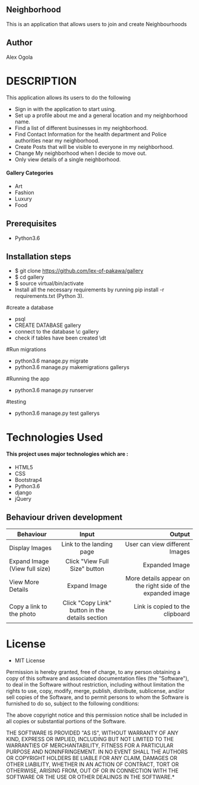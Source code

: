 ## Neighborhood

This is an application that allows users to join and create Neighbourhoods

## Author

Alex Ogola

# DESCRIPTION

This application allows its users to do the following

* Sign in with the application to start using.
* Set up a profile about me and a general location and my neighborhood name.
* Find a list of different businesses in my neighborhood.
* Find Contact Information for the health department and Police authorities near my neighborhood.
* Create Posts that will be visible to everyone in my neighborhood.
* Change My neighborhood when I decide to move out.
* Only view details of a single neighborhood.

#### Gallery Categories
* Art
* Fashion
* Luxury
* Food


## Prerequisites
* Python3.6

## Installation steps
* $ git clone https://github.com/lex-of-pakawa/gallery
* $ cd gallery
* $ source virtual/bin/activate
* Install all the necessary requirements by running pip install -r requirements.txt (Python 3).

#create a database

* psql
* CREATE DATABASE gallery
* connect to the database \c gallery
* check if tables have been created \dt

#Run migrations

* python3.6 manage.py migrate
* python3.6 manage.py makemigrations gallerys

#Running the app

* python3.6 manage.py runserver

#testing

* python3.6 manage.py test gallerys




# Technologies Used

#### This project uses major technologies which are :
* HTML5
* CSS
* Bootstrap4
* Python3.6
* django
* jQuery

## Behaviour driven development
| Behaviour   |      Input     |  Output |
|----------|:-------------:|------:|
| Display Images | Link to the landing page |   User can view different Images |
| Expand Image (View full size) | Click "View Full Size" button |   Expanded Image |
| View More Details | Expand Image |  More details appear on the right side of the expanded image |
| Copy a link to the photo | Click "Copy Link" button in the details section |  Link is copied to the clipboard |


# License

* MIT License


Permission is hereby granted, free of charge, to any person obtaining a copy
of this software and associated documentation files (the "Software"), to deal
in the Software without restriction, including without limitation the rights
to use, copy, modify, merge, publish, distribute, sublicense, and/or sell
copies of the Software, and to permit persons to whom the Software is
furnished to do so, subject to the following conditions:

The above copyright notice and this permission notice shall be included in all
copies or substantial portions of the Software.

THE SOFTWARE IS PROVIDED "AS IS", WITHOUT WARRANTY OF ANY KIND, EXPRESS OR
IMPLIED, INCLUDING BUT NOT LIMITED TO THE WARRANTIES OF MERCHANTABILITY,
FITNESS FOR A PARTICULAR PURPOSE AND NONINFRINGEMENT. IN NO EVENT SHALL THE
AUTHORS OR COPYRIGHT HOLDERS BE LIABLE FOR ANY CLAIM, DAMAGES OR OTHER
LIABILITY, WHETHER IN AN ACTION OF CONTRACT, TORT OR OTHERWISE, ARISING FROM,
OUT OF OR IN CONNECTION WITH THE SOFTWARE OR THE USE OR OTHER DEALINGS IN THE
SOFTWARE.*
